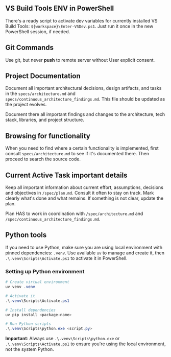 
## VS Build Tools ENV in PowerShell

There's a ready script to activate dev variables for currently installed VS Build Tools: `${workspace}\Enter-VSDev.ps1`. Just run it once in the new PowerShell session, if needed.

## Git Commands

Use git, but never **push** to remote server without User explicit consent.

## Project Documentation

Document all important architectural decisions, design artifacts, and tasks in the `specs/architecture.md` and `specs/continuous_architecture_findings.md`.
This file should be updated as the project evolves.

Document there all important findings and changes to the architecture, tech stack, libraries, and project structure.


## Browsing for functionality

When you need to find where a certain functionality is implemented, first consult `specs/architecture.md` to see if it's documented there. Then proceed to search the source code.


## Current Active Task important details

Keep all important information about current effort, assumptions, decisions and objectives in `/spec/plan.md`. Consult it often to stay on track. Mark clearly what's done and what remains. If something is not clear, update the plan.

Plan HAS to work in coordination with `/spec/architecture.md` and `/spec/continuous_architecture_findings.md`.

## Python tools

If you need to use Python, make sure you are using local environment with pinned dependencies: `.venv`. Use available `uv` to manage and create it, then `.\.venv\Scripts\Activate.ps1` to activate it in PowerShell.

### Setting up Python environment

```powershell
# Create virtual environment
uv venv .venv

# Activate it
.\.venv\Scripts\Activate.ps1

# Install dependencies
uv pip install <package-name>

# Run Python scripts
.\.venv\Scripts\python.exe <script.py>
```

**Important**: Always use `.\.venv\Scripts\python.exe` or `.\.venv\Scripts\Activate.ps1` to ensure you're using the local environment, not the system Python.
